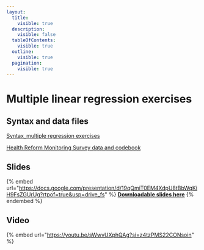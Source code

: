 ```yaml
---
layout:
  title:
    visible: true
  description:
    visible: false
  tableOfContents:
    visible: true
  outline:
    visible: true
  pagination:
    visible: true
---
```


# Multiple linear regression exercises

## Syntax and data files

[Syntax\_multiple regression exercises](https://drive.google.com/open?id=16\_cyLp9zXlM-wzk-EaKMd8Vt5rTzt5Yc\&usp=drive\_fs)

[Health Reform Monitoring Survey data and codebook](https://drive.google.com/open?id=1ZY6C9nROKLcQ-5orltlp8lH79x3QYigO\&usp=drive\_fs)

## Slides

{% embed url="https://docs.google.com/presentation/d/19qQmiT0EM4XdpU8tBbWqKiH9FsZGUrUg?rtpof=true&usp=drive_fs" %}
[**Downloadable slides here**](https://docs.google.com/presentation/d/19qQmiT0EM4XdpU8tBbWqKiH9FsZGUrUg?rtpof=true\&usp=drive\_fs)
{% endembed %}

## Video

{% embed url="https://youtu.be/sWwvUXphQAg?si=z4tzPMS22CONsoin" %}
